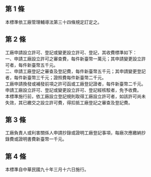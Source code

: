 第 1 條
-------
本標準依工廠管理輔導法第三十四條規定訂定之。

第 2 條
-------
工廠申請設立許可、登記或變更設立許可、登記，其收費標準如下：  
一、申請工廠設立許可之審查費，每件新臺幣一萬元；其申請變更設立許  
    可者，每件新臺幣五千元。  
二、申請工廠登記之審查及登記費，每件新臺幣五千元；其申請變更登記  
    者，每件新臺幣三千元；證照費每件新臺幣二千元。  
工廠申請換發或補發前項之許可函或工廠登記證者，每件新臺幣二千元。  
申請工廠設立許可、登記或變更設立許可、登記經核駁者，免予收費。  
本標準施行前，依工廠設立登記規則取得工廠設立許可者，如該許可尚未  
失效，其已繳交之設立許可費，得扣抵工廠登記之審查及登記費。

第 3 條
-------
工廠負責人或利害關係人申請抄錄或證明工廠登記事項，每廠次應繳納抄  
錄費或證明書費新臺幣一千元。

第 4 條
-------
本標準自中華民國九十年三月十六日施行。

